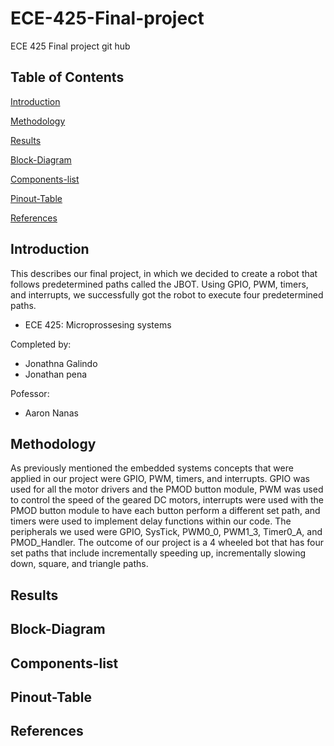 # ECE-425-Final-project

ECE 425 Final project git hub

## Table of Contents  

[Introduction](#introduction)  

[Methodology](#methodology) 

[Results](#Results)  

[Block-Diagram](#Block-Diagram) 

[Components-list](#Components-list) 

[Pinout-Table](#Pinout-Table) 

[References](#References) 


<a name="Introduction"/>

## Introduction 
This describes our final project, in which we decided to create a robot that follows predetermined paths called the JBOT. Using GPIO, PWM, timers, and interrupts, we successfully got the robot to execute four predetermined paths.
  - ECE 425: Microprossesing systems
  
Completed by:
  - Jonathna Galindo
  - Jonathan pena
    
Pofessor:
  - Aaron Nanas

<a name="Methodology"/>

## Methodology

As previously mentioned the embedded systems concepts that were applied in our project were GPIO, PWM, timers, and interrupts. GPIO was used for all the motor drivers and the PMOD button module, PWM was used to control the speed of the geared DC motors, interrupts were used with the PMOD button module to have each button perform a different set path, and timers were used to implement delay functions within our code. 
The peripherals we used were GPIO, SysTick, PWM0_0, PWM1_3, Timer0_A, and PMOD_Handler. 
The outcome of our project is a 4 wheeled bot that has four set paths that include incrementally speeding up, incrementally slowing down, square, and triangle paths.

<a name="Results"/>

## Results 

<a name="Block-Diagram"/>

## Block-Diagram

<a name="Components-list"/>

## Components-list

<a name="Pinout-Table"/>

## Pinout-Table 

<a name="References"/>

## References
